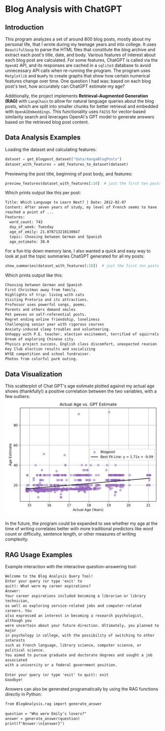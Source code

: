 # Blog Analysis with ChatGPT

## Introduction

This program analyzes a set of around 800 blog posts, mostly about my 
personal life, that I wrote during my teenage years and into college. It uses
`BeautifulSoup` to parse the HTML files that constitute the blog archive
and extract each post's title, date, and body. Various features of interest 
about each blog post are calculated. For some features, ChatGPT is called 
via the `OpenAI` API, and its responses are cached in a `sqlite3` database
to avoid unnecessary API calls when re-running the program.
The program uses `Matplotlib` and `NumPy` to create graphs that show how
certain numerical features change over time. One question I had was: based
on each blog post's text, how 
accurately can ChatGPT estimate my age?

Additionally, the project implements 
**Retrieval-Augmented Generation 
(RAG)** with `LangChain` to 
allow for natural language queries 
about the blog posts, which are 
split into smaller chunks for better 
retrieval and embedded with 
`OpenAIEmbeddings`. This 
functionality uses `FAISS` 
for vector-based similarity search and leverages OpenAI's GPT model to generate 
answers based on the retrieved blog post content.


## Data Analysis Examples

Loading the dataset and calculating features:
```python
dataset = get_blogpost_dataset("data/XangaBlogPosts")
dataset_with_features = add_features_to_dataset(dataset)
```
Previewing the post title, beginning of post body, and features:
```python
preview_features(dataset_with_features[:10]  # just the first ten posts
```
Which prints output like this per post:
```
Title: Which Language to Learn Next? | Date: 2012-02-07
Content: After seven years of study, my level of French seems to have reached a point of ...
Features:
  word_count: 743
  day_of_week: Tuesday
  age_of_emily: 21.078713210130047
  topic: Choosing between German and Spanish
  age_estimate: 30.0
```
For a fun trip down memory lane, I also wanted a quick and easy way to look at just the topic
summaries ChatGPT generated for all my posts:
```python
show_summaries(dataset_with_features[:10])  # just the first ten posts
```
Which prints output like this:
```
Choosing between German and Spanish
First Christmas away from family.
Highlights of trip: living with cats
Visiting Pretoria and its attractions.
Professor uses powerful songs, poems.
Parents and others demand smiles
Pet peeves on self-referential posts.
Regret ending online friendship, loneliness
Challenging senior year with rigorous courses
Anxiety-induced sleep troubles and volunteering.
Unhappy with P.E. teacher, election excitement, terrified of squirrels
Dream of exploring Chinese city.
Physics project success, English class discomfort, unexpected reunion
Key Club election results and socializing
WYSE competition and school fundraiser.
Photos from colorful park outing.
```

## Data Visualization

This scatterplot of Chat GPT's age estimate plotted against my actual age shows (thankfully!) a positive correlation between the two variables, with a few outliers:
![Scatterplot with linear regression line showing a positive correlation between age estimate and actual age](output/real_data_graphed.png "Actual Age vs. GPT Estimate")

In the future, the program could be expanded to see whether my age at the time of writing correlates better with more traditional predictors like word count or difficulty, sentence length, or other measures of writing complexity.

## RAG Usage Examples

Example interaction with the 
interactive question-answering tool:
```
Welcome to the Blog Analysis Query Tool!
Enter your query (or type 'exit' to 
quit): What were my career aspirations?
Answer:
Your career aspirations included becoming a librarian or library technician, 
as well as exploring service-related jobs and computer-related careers. You 
also expressed an interest in becoming a research psychologist, although you 
were uncertain about your future direction. Ultimately, you planned to major 
in psychology in college, with the possibility of switching to other interests 
such as French language, library science, computer science, or political science. 
You aimed to pursue graduate and doctorate degrees and sought a job associated 
with a university or a federal government position.

Enter your query (or type 'exit' to quit): exit
Goodbye!
```

Answers can also be generated 
programatically by using the RAG 
functions directly in Python:
 ```
from BlogAnalysis.rag import generate_answer

question = "Who were Emily's lovers?"
answer = generate_answer(question)
print(f"Answer:\n{answer}")
```